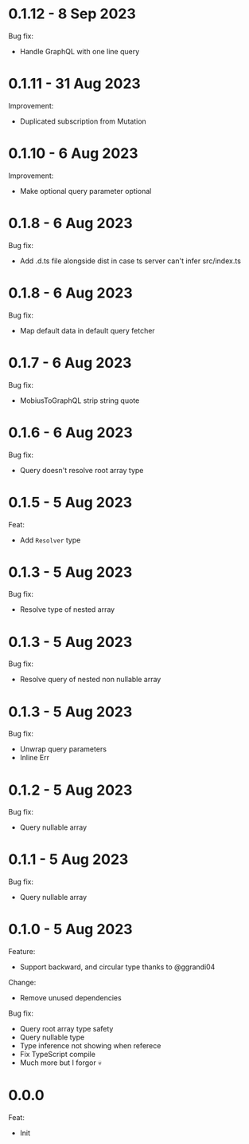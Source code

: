 # 0.1.12 - 8 Sep 2023
Bug fix:
- Handle GraphQL with one line query

# 0.1.11 - 31 Aug 2023
Improvement:
- Duplicated subscription from Mutation

# 0.1.10 - 6 Aug 2023
Improvement:
- Make optional query parameter optional

# 0.1.8 - 6 Aug 2023
Bug fix:
- Add .d.ts file alongside dist in case ts server can't infer src/index.ts

# 0.1.8 - 6 Aug 2023
Bug fix:
- Map default data in default query fetcher

# 0.1.7 - 6 Aug 2023
Bug fix:
- MobiusToGraphQL strip string quote

# 0.1.6 - 6 Aug 2023
Bug fix:
- Query doesn't resolve root array type

# 0.1.5 - 5 Aug 2023
Feat:
- Add `Resolver` type

# 0.1.3 - 5 Aug 2023
Bug fix:
- Resolve type of nested array

# 0.1.3 - 5 Aug 2023
Bug fix:
- Resolve query of nested non nullable array

# 0.1.3 - 5 Aug 2023
Bug fix:
- Unwrap query parameters
- Inline Err

# 0.1.2 - 5 Aug 2023
Bug fix:
- Query nullable array

# 0.1.1 - 5 Aug 2023
Bug fix:
- Query nullable array

# 0.1.0 - 5 Aug 2023
Feature:
- Support backward, and circular type thanks to @ggrandi04

Change:
- Remove unused dependencies

Bug fix:
- Query root array type safety
- Query nullable type
- Type inference not showing when referece
- Fix TypeScript compile
- Much more but I forgor 💀

# 0.0.0
Feat:
- Init
